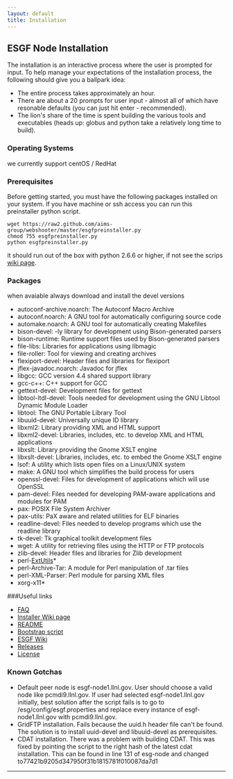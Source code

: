 ```yaml
---
layout: default
title: Installation
---
```


## ESGF Node Installation
The installation is an interactive process where the user is prompted for input.
To help manage your expectations of the installation process, the following
should give you a ballpark idea:

* The entire process takes approximately an hour.
* There are about a 20 prompts for user input - almost all of which have
resonable defaults (you can just hit enter - recommended).
* The lion's share of the time is spent building the various tools and
executables (heads up: globus and python take a relatively long time to build).

### Operating Systems
we currently support centOS / RedHat

### Prerequisites
Before getting started, you must have the following packages installed
on your system. If you have machine or ssh access you can run this
preinstaller python script.

    wget https://raw2.github.com/aims-group/webshooter/master/esgfpreinstaller.py
    chmod 755 esgfpreinstaller.py
    python esgfpreinstaller.py

it should run out of the box with python 2.6.6 or higher, if not see the
scrips [wiki page][preinstaller].

### Packages
when avaiable always download and install the devel versions


* autoconf-archive.noarch: The Autoconf Macro Archive 
* autoconf.noarch: A GNU tool for automatically configuring source code 
* automake.noarch: A GNU tool for automatically creating Makefiles 
* bison-devel: -ly library for development using Bison-generated parsers 
* bison-runtime: Runtime support files used by Bison-generated parsers 
* file-libs: Libraries for applications using libmagic 
* file-roller: Tool for viewing and creating archives 
* flexiport-devel: Header files and libraries for flexiport 
* jflex-javadoc.noarch: Javadoc for jflex 
* libgcc: GCC version 4.4 shared support library 
* gcc-c++: C++ support for GCC 
* gettext-devel: Development files for gettext 
* libtool-ltdl-devel: Tools needed for development using the GNU Libtool Dynamic Module Loader 
* libtool: The GNU Portable Library Tool 
* libuuid-devel: Universally unique ID library 
* libxml2: Library providing XML and HTML support 
* libxml2-devel: Libraries, includes, etc. to develop XML and HTML applications 
* libxslt: Library providing the Gnome XSLT engine 
* libxslt-devel: Libraries, includes, etc. to embed the Gnome XSLT engine 
* lsof: A utility which lists open files on a Linux/UNIX system 
* make: A GNU tool which simplifies the build process for users 
* openssl-devel: Files for development of applications which will use OpenSSL 
* pam-devel: Files needed for developing PAM-aware applications and modules for PAM 
* pax: POSIX File System Archiver 
* pax-utils: PaX aware and related utilities for ELF binaries 
* readline-devel: Files needed to develop programs which use the readline library 
* tk-devel: Tk graphical toolkit development files 
* wget: A utility for retrieving files using the HTTP or FTP protocols 
* zlib-devel: Header files and libraries for Zlib development 
* perl-[ExtUtils]* 
* perl-Archive-Tar: A module for Perl manipulation of .tar files 
* perl-XML-Parser: Perl module for parsing XML files 
* xorg-x11* 

###Useful links

* [FAQ]
* [Installer Wiki page][wiki]
* [README]
* [Bootstrap script][bootstrap]
* [ESGF Wiki][sitewiki]
* [Releases]
* [License]

### Known Gotchas

* Default peer node is esgf-node1.llnl.gov.  User should choose a valid node like pcmdi9.llnl.gov.  If user had selected esgf-node1.llnl.gov initially, best solution after the script fails is to go to /esg/config/esgf.properties and replace every instance of esgf-node1.llnl.gov with pcmdi9.llnl.gov.
* GridFTP installation.  Fails because the uuid.h header file can't be found.  The solution is to install uuid-devel and libuuid-devel as prerequisites.
* CDAT installation.  There was a problem with building CDAT.  This was fixed by pointing the script to the right hash of the latest cdat installation.  This can be found in line 131 of esg-node and changed to77421b9205d347950f31b1815781f010087da7d1

---

[installation]: https://github.com/ESGF/esgf.github.io/wiki/Installation
[readme]:       https://raw.github.com/ESGF/esgf-installer/master/README
[bootstrap]:    https://raw.github.com/ESGF/esgf-installer/master/esg-bootstrap
[license]:      https://raw.github.com/ESGF/esgf-installer/master/LICENSE
[releases]:     https://github.com/ESGF/esgf-installer/releases
[faq]:          https://github.com/ESGF/esgf.github.io/wiki/ESGFNode%7CFAQ
[preinstaller]: https://github.com/aims-group/webshooter/wiki/esgfpreinstaller
[wiki]:         http://github.com/ESGF/esgf-installer/wiki
[sitewiki]:     https://github.com/ESGF/esgf.github.io/wiki
[extutils]:     https://github.com/ESGF/esgf.github.io/wiki/ExtUtils
